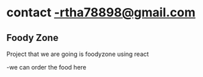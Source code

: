 
# contact -rtha78898@gmail.com
##  Foody Zone




Project that we are going is foodyzone using react

-we can order the food here 






